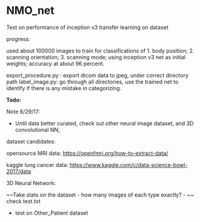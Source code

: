 # NMO_net
Test on performance of inception v3 transfer learning on dataset

progress:

used about 100000 images to train for classifications of 1. body position; 2. scanning orientation; 3. scanning mode; using inception v3 net as initial weights; accuracy at about 96 percent.


export_procedure.py : export dicom data to jpeg, under correct directory path
label_image.py: go through all directories, use the trained net to identify if there is any mistake in categorizing. 



**Todo:**

Note 6/29/17:
- Until data better curated, check out other neural image dataset, and 3D convolutional NN; 

dataset candidates:

opensource MRI data:
https://openfmri.org/how-to-extract-data/

kaggle lung cancer data:
https://www.kaggle.com/c/data-science-bowl-2017/data

3D Neural Network:




~~Take stats on the dataset - how many images of each type exactly? - ~~
check test.txt

- test on Other_Patient dataset
